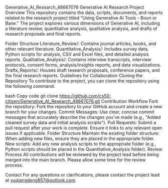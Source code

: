 Generative_AI_Research_48667076
Generative AI Research Project
Overview
This repository contains the data, scripts, documents, and reports related to the research project titled "Using Generative AI Tools - Boon or Bane." The project explores various dimensions of Generative AI, including a literature review, quantitative analysis, qualitative analysis, and drafts of research proposals and final reports.

Folder Structure
Literature_Review/: Contains journal articles, books, and other relevant literature.
Quantitative_Analysis/: Includes survey data, Python scripts for analysis, CSV and Excel files, and detailed analysis reports.
Qualitative_Analysis/: Contains interview transcripts, interview protocols, consent forms, analysis/insights reports, and data visualizations.
Drafts_Reports/: Houses draft research proposals, conference papers, and the final research reports.
Guidelines for Collaboration
Cloning the Repository
To contribute to the project, you can clone the repository using the following command:

bash
Copy code
git clone https://github.com/cs50-citizen/Generative_AI_Research_48667076.git
Contribution Workflow
Fork the repository: Fork the repository to your GitHub account and create a new branch for your changes.
Commit Messages: Use clear, concise commit messages that accurately describe the changes you've made (e.g., "Added cleaned survey data and initial analysis scripts").
Pull Requests: Submit a pull request after your work is complete. Ensure it links to any relevant open issues if applicable.
Folder Structure
Maintain the existing folder structure: When adding new files, ensure they are placed in the appropriate folder.
New scripts: Add any new analysis scripts to the appropriate folder (e.g., Python scripts should be placed in the Quantitative_Analysis folder).
Review Process
All contributions will be reviewed by the project lead before being merged into the main branch. Please allow some time for the review process.

Contact
For any questions or clarifications, please contact the project lead at yuqiangdeng857@outlook.com.
